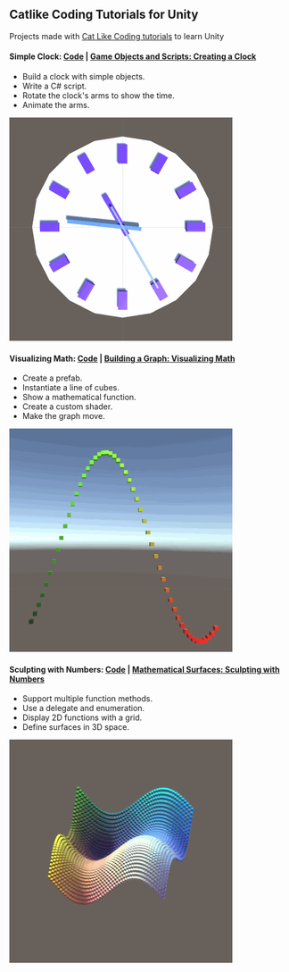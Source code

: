## Catlike Coding Tutorials for Unity
Projects made with [Cat Like Coding tutorials](https://catlikecoding.com/unity/tutorials/) to learn Unity

#### Simple Clock: [Code](Simple%20Clock) | [Game Objects and Scripts: Creating a Clock](https://catlikecoding.com/unity/tutorials/basics/game-objects-and-scripts/)

- Build a clock with simple objects.
- Write a C# script.
- Rotate the clock's arms to show the time.
- Animate the arms.

![clock](images/simple_clock.gif)

#### Visualizing Math: [Code](Visualizing%20Math) | [Building a Graph: Visualizing Math](https://catlikecoding.com/unity/tutorials/basics/building-a-graph/)

- Create a prefab.
- Instantiate a line of cubes.
- Show a mathematical function.
- Create a custom shader.
- Make the graph move.

![clock](images/visualizing_math.gif)

#### Sculpting with Numbers: [Code](Sculpting%20with%20Numbers) | [Mathematical Surfaces: Sculpting with Numbers](https://catlikecoding.com/unity/tutorials/basics/mathematical-surfaces/)

- Support multiple function methods.
- Use a delegate and enumeration.
- Display 2D functions with a grid.
- Define surfaces in 3D space.

![clock](images/sculpting_with_numbers.gif)
